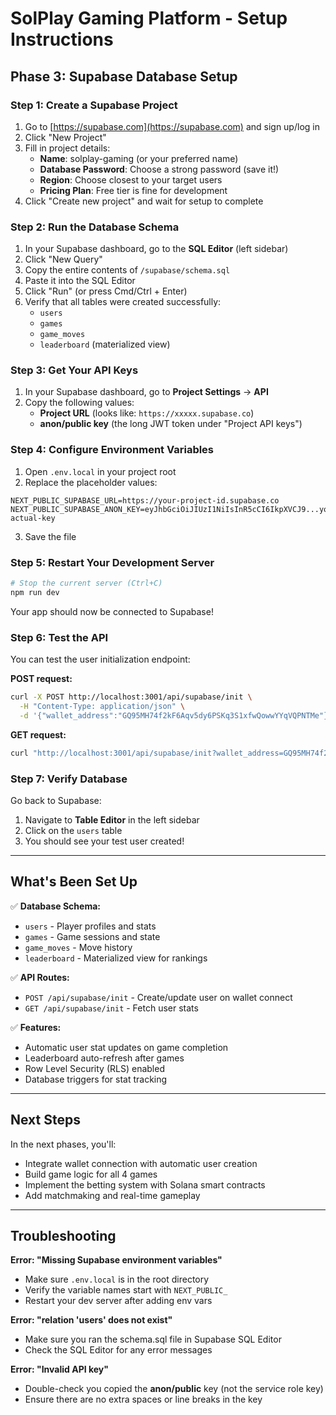 # SolPlay Gaming Platform - Setup Instructions

## Phase 3: Supabase Database Setup

### Step 1: Create a Supabase Project

1. Go to [https://supabase.com](https://supabase.com) and sign up/log in
2. Click "New Project"
3. Fill in project details:
   - **Name**: solplay-gaming (or your preferred name)
   - **Database Password**: Choose a strong password (save it!)
   - **Region**: Choose closest to your target users
   - **Pricing Plan**: Free tier is fine for development
4. Click "Create new project" and wait for setup to complete

### Step 2: Run the Database Schema

1. In your Supabase dashboard, go to the **SQL Editor** (left sidebar)
2. Click "New Query"
3. Copy the entire contents of `/supabase/schema.sql`
4. Paste it into the SQL Editor
5. Click "Run" (or press Cmd/Ctrl + Enter)
6. Verify that all tables were created successfully:
   - `users`
   - `games`
   - `game_moves`
   - `leaderboard` (materialized view)

### Step 3: Get Your API Keys

1. In your Supabase dashboard, go to **Project Settings** → **API**
2. Copy the following values:
   - **Project URL** (looks like: `https://xxxxx.supabase.co`)
   - **anon/public key** (the long JWT token under "Project API keys")

### Step 4: Configure Environment Variables

1. Open `.env.local` in your project root
2. Replace the placeholder values:

```env
NEXT_PUBLIC_SUPABASE_URL=https://your-project-id.supabase.co
NEXT_PUBLIC_SUPABASE_ANON_KEY=eyJhbGciOiJIUzI1NiIsInR5cCI6IkpXVCJ9...your-actual-key
```

3. Save the file

### Step 5: Restart Your Development Server

```bash
# Stop the current server (Ctrl+C)
npm run dev
```

Your app should now be connected to Supabase!

### Step 6: Test the API

You can test the user initialization endpoint:

**POST request:**
```bash
curl -X POST http://localhost:3001/api/supabase/init \
  -H "Content-Type: application/json" \
  -d '{"wallet_address":"GQ95MH74f2kF6Aqv5dy6PSKq3S1xfwQowwYYqVQPNTMe"}'
```

**GET request:**
```bash
curl "http://localhost:3001/api/supabase/init?wallet_address=GQ95MH74f2kF6Aqv5dy6PSKq3S1xfwQowwYYqVQPNTMe"
```

### Step 7: Verify Database

Go back to Supabase:
1. Navigate to **Table Editor** in the left sidebar
2. Click on the `users` table
3. You should see your test user created!

---

## What's Been Set Up

✅ **Database Schema:**
- `users` - Player profiles and stats
- `games` - Game sessions and state
- `game_moves` - Move history
- `leaderboard` - Materialized view for rankings

✅ **API Routes:**
- `POST /api/supabase/init` - Create/update user on wallet connect
- `GET /api/supabase/init` - Fetch user stats

✅ **Features:**
- Automatic user stat updates on game completion
- Leaderboard auto-refresh after games
- Row Level Security (RLS) enabled
- Database triggers for stat tracking

---

## Next Steps

In the next phases, you'll:
- Integrate wallet connection with automatic user creation
- Build game logic for all 4 games
- Implement the betting system with Solana smart contracts
- Add matchmaking and real-time gameplay

---

## Troubleshooting

**Error: "Missing Supabase environment variables"**
- Make sure `.env.local` is in the root directory
- Verify the variable names start with `NEXT_PUBLIC_`
- Restart your dev server after adding env vars

**Error: "relation 'users' does not exist"**
- Make sure you ran the schema.sql file in Supabase SQL Editor
- Check the SQL Editor for any error messages

**Error: "Invalid API key"**
- Double-check you copied the **anon/public** key (not the service role key)
- Ensure there are no extra spaces or line breaks in the key

